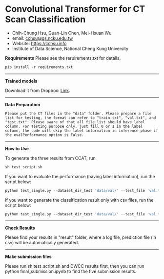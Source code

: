 # Convolutional Transformer for CT Scan Classification
- Chih-Chung Hsu, Guan-Lin Chen, Mei-Hsuan Wu
- email: [cchsu@gs.ncku.edu.tw](mailto:cchsu@gs.ncku.edu.tw "cchsu@gs.ncku.edu.tw")
- Website: https://cchsu.info
- Institute of Data Science, National Cheng Kung University

**Requirements**
Please see the reruirements.txt for details.
```python
pip install -r requirements.txt
```

------------


**Trained models**

Download it from Dropbox: [Link](https://www.dropbox.com/t/9Wnq1oFaOqGrhMlx "Link").

------------


**Data Preparation**

    Please put the CT files in the "data" folder. Please prepare a file list for testing, the format can refer to "train.txt", "val.txt", and "test.txt". Please aware of that all file list should have label column. For testing purpose only, just fill 0 or 1 in the label column, the code will skip the label information in inference phase if the evalPerformance option is False. 

------------


**How to Use**

To generate the three results from CCAT, run
```python
sh test_script.sh
```
If you want to evaluate the performance (having label information), run the script below:
```python
python test_single.py --dataset_dir_test 'data/val/' --test_file 'val.txt' --evalPerformance True --max_det 10 --model_path "ViTRes50-1024-16-gmlp-im256.pth" --FRR 16 --heads 0 --backbone 'resnet50' --useFeatMap -2 --testMode 'avg' --FREQ 2 --useBest True --centerCrop 0
```

If you want to generate the classification result only with csv files, run the script below:
```python
python test_single.py --dataset_dir_test 'data/val/' --test_file 'val.txt' --max_det 10 --model_path "ViTRes50-16-gmlp-im256-MF.pth" --FRR 16 --heads 0 --backbone 'resnet50' --useFeatMap -2 --testMode 'avg' --FREQ 2 --useBest True --centerCrop 0
```

------------


**Check Results**

Please find your results in "result" folder, where a log file, prediction file (in csv) will be automatically generated.

------------


**Make submission files**

Please run sh test_script.sh and DWCC results first, then you can run python
final_submission.ipynb to find the five submission results.
